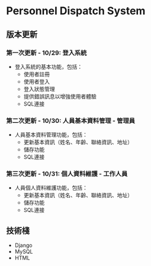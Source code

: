 # Personnel Dispatch System

## 版本更新


### 第一次更新 - 10/29: 登入系統
- 登入系統的基本功能，包括：
  - 使用者註冊
  - 使用者登入
  - 登入狀態管理
  - 提供錯誤訊息以增強使用者體驗
  - SQL連接

### 第二次更新 - 10/30: 人員基本資料管理 - 管理員
- 人員基本資料管理功能，包括：
  - 更新基本資訊（姓名、年齡、聯絡資訊、地址）
  - 儲存功能
  - SQL連接

### 第三次更新 - 10/31: 個人資料維護 - 工作人員
- 人員個人資料維護功能，包括：
  - 更新基本資訊（姓名、年齡、聯絡資訊、地址）
  - 儲存功能
  - SQL連接

## 技術棧
- Django
- MySQL
- HTML

